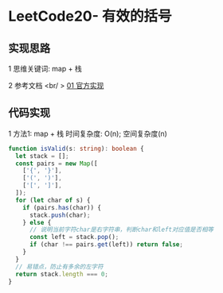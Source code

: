 # LeetCode20- 有效的括号

## 实现思路

1 思维关键词: map + 栈

2 参考文档 <br/ >
[01 官方实现](https://leetcode.cn/problems/valid-parentheses/solution/you-xiao-de-gua-hao-by-leetcode-solution/)


## 代码实现

1 方法1: map + 栈  时间复杂度: O(n);  空间复杂度(n)
```ts
function isValid(s: string): boolean {
  let stack = [];
  const pairs = new Map([
    ['{', '}'],
    ['(', ')'],
    ['[', ']'],
  ]);
  for (let char of s) {
    if (pairs.has(char)) {
      stack.push(char);
    } else {
      // 说明当前字符char是右字符串，判断char和left对应值是否相等
      const left = stack.pop();
      if (char !== pairs.get(left)) return false;
    }
  }
  // 易错点，防止有多余的左字符
  return stack.length === 0;
}
```
